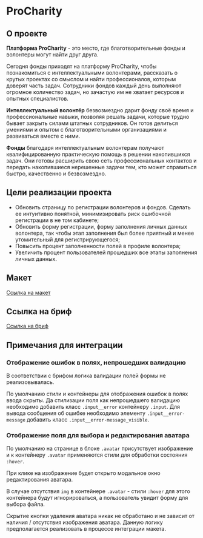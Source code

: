 # ProCharity

## О проекте

**Платформа ProCharity** - это место, где благотворительные фонды и волонтеры могут найти друг друга.

Сегодня фонды приходят на платформу ProCharity, чтобы познакомиться с интеллектуальными волонтерами, рассказать о крутых
проектах со смыслом и найти профессионалов, которым доверят часть задач. Сотрудники фондов каждый день выполняют
огромное количество задач, но зачастую им не хватает ресурсов и опытных специалистов.

**Интеллектуальный волонтёр** безвозмездно дарит фонду своё время и профессиональные навыки, позволяя решать задачи,
которые трудно бывает закрыть силами штатных сотрудников. Он готов делиться умениями и опытом с благотворительными
организациями и развиваться вместе с ними.

**Фонды** благодаря интеллектуальным волонтерам получают квалифицированную практическую помощь в решении накопившихся
задач. Они готовы расширить свою сеть профессиональных контактов и передать накопившиеся нерешенные задачи тем, кто
может справиться быстро, качественно и безвозмездно.

## Цели реализации проекта

- Обновить страницу по регистрации волонтеров и фондов. Сделать ее интуитивно понятной, минимизировать риск ошибочной
  регистрации в не том кабинете;
- Обновить форму регистрации, форму заполнения личных данных волонтера, так чтобы этап заполнения был более приятный и
  менее утомительный для регистрирующегося;
- Повысить процент заполненности полей в профиле волонтера;
- Увеличить процент пользователей прошедших все этапы заполнения личных данных.

## Макет

[Ссылка на макет](https://www.notion.so/Procharity-21-f24c880905844ce883efd18a0f39472d)

## Ссылка на бриф

[Ссылка на бриф](https://www.notion.so/Procharity-21-f24c880905844ce883efd18a0f39472d)

## Примечания для интеграции

### Отображение ошибок в полях, непрошедших валидацию

В соответствии с брифом логика валидации полей формы не реализовывалась.

По умолчанию стили и контейнеры для отображения ошибок в полях ввода скрыты.
Да стилизации поля как непрошедшего валидацию необходимо добавить класс `.input__error` контейнеру `.input`.
Для вывода сообщения об ошибке необходимо элементу `.input__error-message` добавить класс `.input__error-message_visible`.

### Отображение поля для выбора и редактирования аватара

По умолчанию на странице в блоке `.avatar` присутствует изображение и к контейнеру `.avatar` применяются стили для
обработки состояния `:hover`.

При клике на изображение будет открыто модальное окно редактирования аватара.

В случае отсутствия `img` в контейнере `.avatar` - стили `:hover` для этого контейнера будут игнорироваться,
а пользователь увидит форму для выбора файла.

Скрытие кнопки удаления аватара никак не обработано и не зависит от наличия / отсутствия изображения аватара. Данную
логику предполагается реализовать в процессе интеграции макета.


